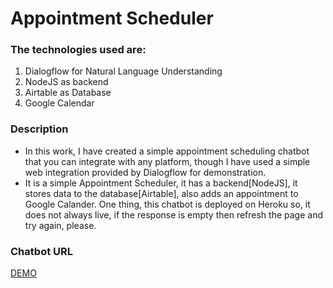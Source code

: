 # Appointment Scheduler
### The technologies used are:
1. Dialogflow for Natural Language Understanding
2. NodeJS as backend
3. Airtable as Database
4. Google Calendar
### Description
- In this work, I have created a simple appointment scheduling chatbot that you can integrate with any platform, though I have used a simple web integration provided by Dialogflow for demonstration.
- It is a simple Appointment Scheduler, it has a backend[NodeJS], it stores data to the database[Airtable], also adds an appointment to Google Calander. One thing, this chatbot is deployed on Heroku so, it does not always live, if the response is empty then refresh the page and try again, please.
### Chatbot URL
[DEMO](https://bot.dialogflow.com/abb3fd84-752f-4136-96c9-7ab52df3a71e)